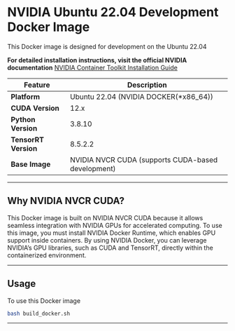 
# NVIDIA Ubuntu 22.04  Development Docker Image
This Docker image is designed for development on the Ubuntu 22.04 

**For detailed installation instructions, visit the official NVIDIA documentation**
[NVIDIA Container Toolkit Installation Guide](https://docs.nvidia.com/datacenter/cloud-native/container-toolkit/latest/install-guide.html)

| **Feature**           | **Description**                                                                 |
|------------------------|--------------------------------------------------------------------------------|
| **Platform**           | Ubuntu 22.04 (NVIDIA DOCKER(*x86_64))                                          |
| **CUDA Version**       | 12.x                                                                           |
| **Python Version**     | 3.8.10                                                                         |
| **TensorRT Version**   | 8.5.2.2                                                                        |
| **Base Image**         | NVIDIA NVCR CUDA (supports CUDA-based development)                             |

---

## Why NVIDIA NVCR CUDA?
This Docker image is built on NVIDIA NVCR CUDA because it allows seamless integration with NVIDIA GPUs for accelerated computing. To use this image, you must install NVIDIA Docker Runtime, which enables GPU support inside containers. By using NVIDIA Docker, you can leverage NVIDIA’s GPU libraries, such as CUDA and TensorRT, directly within the containerized environment.

---

## Usage

To use this Docker image
   ```bash
   bash build_docker.sh
   ```

---
